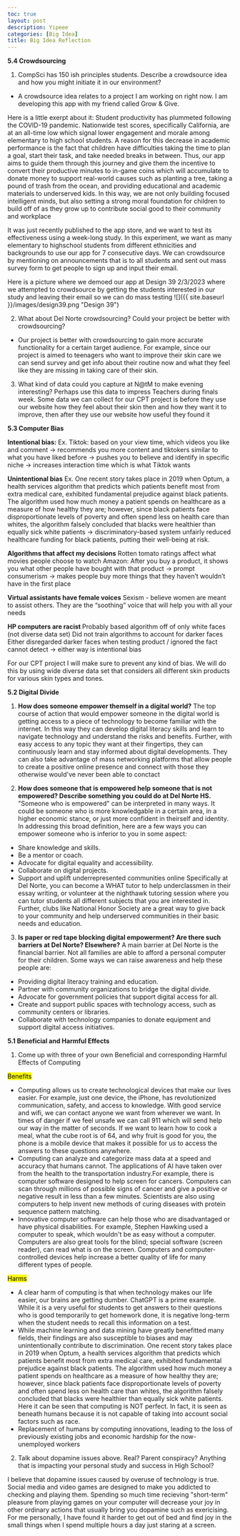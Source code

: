 ```yaml
---
toc: true
layout: post
description: Yipeee
categories: [Big Idea]
title: Big Idea Reflection 
---
```


**5.4 Crowdsourcing**
1. CompSci has 150 ish principles students. Describe a crowdsource idea and how you might initiate it in our environment?
- A crowdsource idea relates to a project I am working on right now. I am developing this app with my friend called Grow & Give. 

Here is a little exerpt about it: 
Student productivity has plummeted following the COVID-19 pandemic. Nationwide test scores, specifically California, are at an all-time low which signal lower engagement and morale among elementary to high school students. A reason for this decrease in academic performance is the fact that children have difficulties taking the time to plan a goal, start their task, and take needed breaks in between. Thus, our app aims to guide them through this journey and give them the incentive to convert their productive minutes to in-game coins which will accumulate to donate money to support real-world causes such as planting a tree, taking a pound of trash from the ocean, and providing educational and academic materials to underserved kids. In this way, we are not only building focused intelligent minds, but also setting a strong moral foundation for children to build off of as they grow up to contribute social good to their community and workplace

It was just recently published to the app store, and we want to test its effectiveness using a week-long study. In this experiment, we want as many elementary to highschool students from different ethnicities and backgrounds to use our app for 7 consecutive days. We can crowdsource by mentioning on announcements that is to all students and sent out mass survey form to get people to sign up and input their email.

Here is a picture where we demoed our app at Design 39 2/3/2023 where we attempted to crowdsource by getting the students interested in our study and leaving their email so we can do mass testing
![]({{ site.baseurl }}/images/design39.png "Design 39")


2. What about Del Norte crowdsourcing? Could your project be better with crowdsourcing?
- Our project is better with crowdsourcing to gain more accurate functionality for a certain target audience. For example, since our project is aimed to teenagers who want to improve their skin care we can send survey and get info about their routine now and what they feel like they are missing in taking care of their skin. 


3. What kind of data could you capture at N@tM to make evening interesting? Perhaps use this data to impress Teachers during finals week.
Some data we can collect for our CPT project is before they use our website how they feel about their skin then and how they want it to improve, then after they use our website how useful they found it


**5.3 Computer Bias**

<strong>Intentional bias:</strong>
Ex. Tiktok: based on your view time, which videos you like and comment → recommends you more content and tiktokers similar to what you have liked before → pushes you to believe and identify in specific niche → increases interaction time which is what Tiktok wants 

<strong>Unintentional bias</strong>
Ex. One recent story takes place in 2019 when Optum, a health services algorithm that predicts which patients benefit most from extra medical care, exhibited fundamental prejudice against black patients. The algorithm used how much money a patient spends on healthcare as a measure of how healthy they are; however, since black patients face disproportionate levels of poverty and often spend less on health care than whites, the algorithm falsely concluded that blacks were healthier than equally sick white patients → discriminatory-based system unfairly reduced healthcare funding for black patients, putting their well-being at risk. 

<strong>Algorithms that affect my decisions</strong>
Rotten tomato ratings affect what movies people choose to watch
Amazon: After you buy a product, it shows you what other people have bought with that product → prompt consumerism → makes people buy more things that they haven’t wouldn’t have in the first place 

<strong>Virtual assistants have female voices</strong>
Sexism - believe women are meant to assist others. They are the “soothing” voice that will help you with all your needs

<strong>HP computers are racist </strong>
Probably based algorithm off of only white faces (not diverse data set)
Did not train algorithms to account for darker faces 
Either disregarded darker faces when testing product / ignored the fact cannot detect → either way is intentional bias

For our CPT project I will make sure to prevent any kind of bias. We will do this by using wide diverse data set that considers all different skin products for various skin types and tones. 


**5.2 Digital Divide**

1. <strong>How does someone empower themself in a digital world?</strong>
The top course of action that would empower someone in the digital world is getting access to a piece of technology to become familiar with the internet. In this way they can develop digital literacy skills and learn to navigate technology and understand the risks and benefits. Further, with easy access to any topic they want at their fingertips, they can continuously learn and stay informed about digital developments. They can also take advantage of mass networking platforms that allow people to create a positive online presence and connect with those they otherwise would've never been able to conctact

2. <strong>How does someone that is empowered help someone that is not empowered? Describe something you could do at Del Norte HS.</strong>
"Someone who is empowered" can be interpreted in many ways. It could be someone who is more knowledgable in a certain area, in a higher economic stance, or just more confident in theirself and identity. In addressing this broad definition, here are a few ways you can empower someone who is inferior to you in some aspect: 
- Share knowledge and skills.
- Be a mentor or coach.
- Advocate for digital equality and accessibility.
- Collaborate on digital projects.
- Support and uplift underrepresented communities online
Specifically at Del Norte, you can become a WHAT tutor to help underclassmen in their essay writing, or volunteer at the nighthawk tutoring session where you can tutor students all different subjects that you are interested in. Further, clubs like National Honor Society are a great way to give back to your community and help underserved communities in their basic needs and education. 


3. <strong>Is paper or red tape blocking digital empowerment? Are there such barriers at Del Norte? Elsewhere?</strong>
A main barrier at Del Norte is the financial barrier. Not all families are able to afford a personal computer for their children. Some ways we can raise awareness and help these people are: 
- Providing digital literacy training and education.
- Partner with community organizations to bridge the digital divide.
- Advocate for government policies that support digital access for all.
- Create and support public spaces with technology access, such as community centers or libraries.
- Collaborate with technology companies to donate equipment and support digital access initiatives.

**5.1 Beneficial and Harmful Effects**
1. Come up with three of your own Beneficial and corresponding Harmful Effects of Computing

<mark>Benefits</mark>
- Computing allows us to create technological devices that make our lives easier. For example, just one device, the iPhone, has revolutionized communication, safety, and access to knowledge. With good service and wifi, we can contact anyone we want from wherever we want. In times of danger if we feel unsafe we can call 911 which will send help our way in the matter of seconds. If we want to learn how to cook a meal, what the cube root is of 64, and why fruit is good for you, the phone is a mobile device that makes it possible for us to access the answers to these questions anywhere. 
- Computing can analyze and categorize mass data at a speed and accuracy that humans cannot. The applications of AI have taken over from the health to the transportation industry.For example, there is computer software designed to help screen for cancers. Computers can scan through millions of possible signs of cancer and give a positive or negative result in less than a few minutes. Scientists are also using computers to help invent new methods of curing diseases with protein sequence pattern matching.
- Innovative computer software can help those who are disadvantaged or have physical disabilities. For example, Stephen Hawking used a computer to speak, which wouldn't be as easy without a computer. Computers are also great tools for the blind; special software (screen reader), can read what is on the screen. Computers and computer-controlled devices help increase a better quality of life for many different types of people.

<mark>Harms </mark>
- A clear harm of computing is that when technology makes our life easier, our brains are getting dumber. ChatGPT is a prime example. While it is a very useful for students to get answers to their questions who is good temporarily to get homework done, it is negative long-term when the student needs to recall this information on a test. 
- While machine learning and data mining have greatly benefitted many fields, their findings are also susceptible to biases and may unintentionally contribute to discrimination. One recent story takes place in 2019 when Optum, a health services algorithm that predicts which patients benefit most from extra medical care, exhibited fundamental prejudice against black patients. The algorithm used how much money a patient spends on healthcare as a measure of how healthy they are; however, since black patients face disproportionate levels of poverty and often spend less on health care than whites, the algorithm falsely concluded that blacks were healthier than equally sick white patients. Here it can be seen that computing is NOT perfect. In fact, it is seen as beneath humans because it is not capable of taking into account social factors such as race.
- Replacement of humans by computing innovations, leading to the loss of previously existing jobs and economic hardship for the now-unemployed workers

2. Talk about dopamine issues above. Real? Parent conspiracy? Anything that is impacting your personal study and success in High School?

I believe that dopamine issues caused by overuse of technology is true. Social media and video games are designed to make you addicted to checking and playing them. Spending so much time recieving "short-term" pleasure from playing games on your computer will decrease your joy in other ordinary actions that usually bring you dopamine such as exericising. For me personally, I have found it harder to get out of bed and find joy in the small things when I spend multiple hours a day just staring at a screen. 

